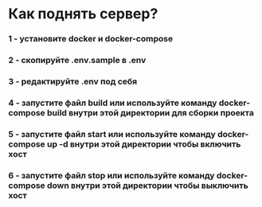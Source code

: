 # Как поднять сервер?
### 1 - установите docker и docker-compose
### 2 - скопируйте .env.sample в .env
### 3 - редактируйте .env под себя
### 4 - запустите файл build или используйте команду docker-compose build внутри этой директории для сборки проекта
### 5 - запустите файл start или используйте команду docker-compose up -d внутри этой директории чтобы включить хост
### 6 - запустите файл stop или используйте команду docker-compose down внутри этой директории чтобы выключить хост
